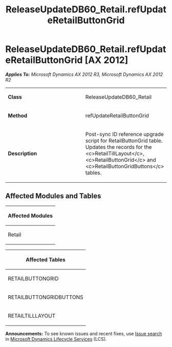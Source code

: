 ﻿---
title: ReleaseUpdateDB60_Retail.refUpdateRetailButtonGrid
TOCTitle: ReleaseUpdateDB60_Retail.refUpdateRetailButtonGrid
ms:assetid: eac2890a-6201-e703-30a6-c4cdef68ce78
ms:mtpsurl: https://msdn.microsoft.com/en-us/library/JJ719877(v=AX.60)
ms:contentKeyID: 49711950
ms.date: 05/18/2015
mtps_version: v=AX.60
---

# ReleaseUpdateDB60\_Retail.refUpdateRetailButtonGrid [AX 2012]


_**Applies To:** Microsoft Dynamics AX 2012 R3, Microsoft Dynamics AX 2012 R2_

<table>
<colgroup>
<col style="width: 50%" />
<col style="width: 50%" />
</colgroup>
<tbody>
<tr class="odd">
<td><p><strong>Class</strong></p></td>
<td><p>ReleaseUpdateDB60_Retail</p></td>
</tr>
<tr class="even">
<td><p><strong>Method</strong></p></td>
<td><p>refUpdateRetailButtonGrid</p></td>
</tr>
<tr class="odd">
<td><p><strong>Description</strong></p></td>
<td><p>Post-sync ID reference upgrade script for RetailButtonGrid table. Updates the records for the &lt;c&gt;RetailTillLayout&lt;/c&gt;, &lt;c&gt;RetailButtonGrid&lt;/c&gt; and &lt;c&gt;RetailButtonGridButtons&lt;/c&gt; tables.</p></td>
</tr>
</tbody>
</table>


## Affected Modules and Tables

<table>
<colgroup>
<col style="width: 100%" />
</colgroup>
<thead>
<tr class="header">
<th><p>Affected Modules</p></th>
</tr>
</thead>
<tbody>
<tr class="odd">
<td><p>Retail</p></td>
</tr>
</tbody>
</table>


<table>
<colgroup>
<col style="width: 100%" />
</colgroup>
<thead>
<tr class="header">
<th><p>Affected Tables</p></th>
</tr>
</thead>
<tbody>
<tr class="odd">
<td><p>RETAILBUTTONGRID</p></td>
</tr>
<tr class="even">
<td><p>RETAILBUTTONGRIDBUTTONS</p></td>
</tr>
<tr class="odd">
<td><p>RETAILTILLLAYOUT</p></td>
</tr>
</tbody>
</table>

  
**Announcements:** To see known issues and recent fixes, use [Issue search](http://go.microsoft.com/fwlink/?linkid=389258) in [Microsoft Dynamics Lifecycle Services](http://go.microsoft.com/fwlink/?linkid=306505) (LCS).

